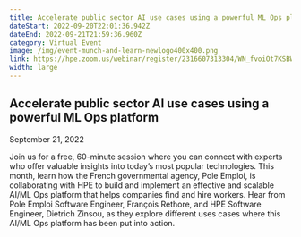 ```yaml
---
title: Accelerate public sector AI use cases using a powerful ML Ops platform
dateStart: 2022-09-20T22:01:36.942Z
dateEnd: 2022-09-21T21:59:36.960Z
category: Virtual Event
image: /img/event-munch-and-learn-newlogo400x400.png
link: https://hpe.zoom.us/webinar/register/2316607313304/WN_fvoiOt7KSBW-LMyYMdIk2A
width: large
---
```

## Accelerate public sector AI use cases using a powerful ML Ops platform

September 21, 2022

Join us for a free, 60-minute session where you can connect with experts who offer valuable insights into today’s most popular technologies. This month, learn how the French governmental agency, Pole Emploi, is collaborating with HPE to build and implement an effective and scalable AI/ML Ops platform that helps companies find and hire workers. Hear from Pole Emploi Software Engineer, François Rethore, and HPE Software Engineer, Dietrich Zinsou, as they explore different uses cases where this AI/ML Ops platform has been put into action. 
